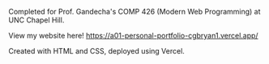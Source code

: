 Completed for Prof. Gandecha's COMP 426 (Modern Web Programming) at UNC Chapel Hill. 

View my website here! https://a01-personal-portfolio-cgbryan1.vercel.app/

Created with HTML and CSS, deployed using Vercel.
